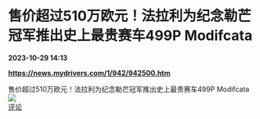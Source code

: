 # 售价超过510万欧元！法拉利为纪念勒芒冠军推出史上最贵赛车499P Modifcata

**2023-10-29 14:13**

**https://news.mydrivers.com/1/942/942500.htm**

售价超过510万欧元！法拉利为纪念勒芒冠军推出史上最贵赛车499P Modifcata  
![](https://img3.chouti.com/CHOUTI_231029_0412C1CFB5DD4F8DA65A945E857F6925.png)  
[评论](https://m.chouti.com/link/40439591)